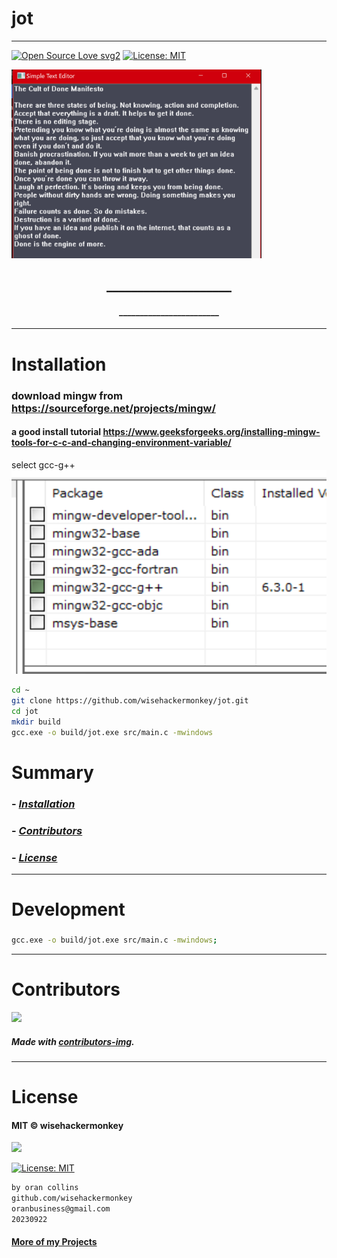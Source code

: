 # jot
----
[![Open Source Love svg2](https://badges.frapsoft.com/os/v2/open-source.svg?v=103)](https://github.com/ellerbrock/open-source-badges/) [![License: MIT](https://img.shields.io/badge/License-MIT-yellow.svg)](https://opensource.org/licenses/MIT)


<img src="image-1.png" width="400">
 
<h2 align="center">____________________</h2>

<h4 align="center">________________________</h4>

---


# Installation
### download mingw from https://sourceforge.net/projects/mingw/
#### a good install tutorial https://www.geeksforgeeks.org/installing-mingw-tools-for-c-c-and-changing-environment-variable/
select gcc-g++
![Alt text](image.png)
```bash
cd ~
git clone https://github.com/wisehackermonkey/jot.git
cd jot
mkdir build
gcc.exe -o build/jot.exe src/main.c -mwindows
```

# Summary
### -  *[Installation](#Installation)*
<!-- ### -  *[Deveopment](#For-developers)* -->
<!-- ### -  *[Links](#Links)* -->
### -  *[Contributors](#Contributors)*
### -  *[License](#License)*



-------------- 
# Development
### 
```bash
gcc.exe -o build/jot.exe src/main.c -mwindows; 
```
<!-- 

--------------
# Screenshots
- <img src="NNNNNN" width="400"> 
 
---
# Links
###
-->

--------------
# Contributors

[![](https://contrib.rocks/image?repo=wisehackermonkey/jot)](https://github.com/wisehackermonkey/jot/graphs/contributors)

##### Made with [contributors-img](https://contrib.rocks).

--------------


# License

#### MIT © wisehackermonkey
<img src="https://upload.wikimedia.org/wikipedia/commons/archive/c/c0/20230603054722%21Osi_standard_logo.png" width="100">

[![License: MIT](https://img.shields.io/badge/License-MIT-yellow.svg)](https://opensource.org/licenses/MIT)
```bash
by oran collins
github.com/wisehackermonkey
oranbusiness@gmail.com
20230922
```

#### [More of my Projects](https://github.com/wisehackermonkey/)